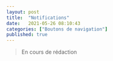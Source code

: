 ```yaml
---
layout: post
title:  "Notifications"
date:   2021-05-26 08:10:43
categories: ["Boutons de navigation"]
published: true
---
```


> En cours de rédaction